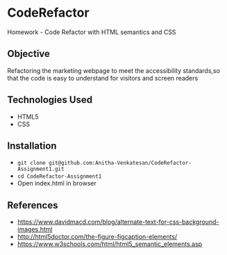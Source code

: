 # CodeRefactor

Homework - Code Refactor with HTML semantics and CSS

## Objective

Refactoring the marketing webpage to meet the accessibility standards,so that the code is easy to understand for visitors and screen readers
 
## Technologies Used

* HTML5
* CSS

## Installation

* ` git clone git@github.com:Anitha-Venkatesan/CodeRefactor-Assignment1.git ` 
* ` cd CodeRefactor-Assignment1 `
* Open index.html in browser

## References

* https://www.davidmacd.com/blog/alternate-text-for-css-background-images.html
* http://html5doctor.com/the-figure-figcaption-elements/
* https://www.w3schools.com/html/html5_semantic_elements.asp
